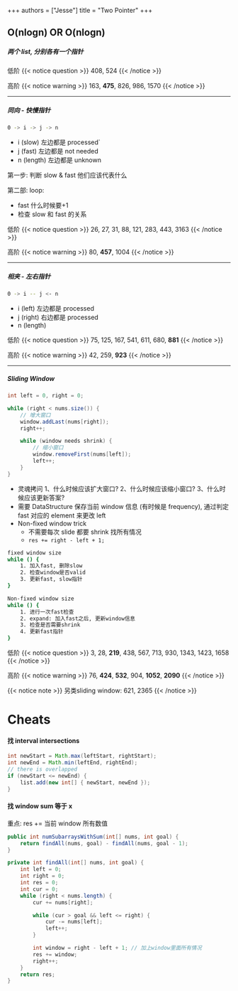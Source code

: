 +++
authors = ["Jesse"]
title = "Two Pointer"
+++

## O(nlogn) OR O(nlogn)

##### 两个 list, 分别各有一个指针

低阶
{{< notice question >}}
408, 524
{{< /notice >}}

高阶
{{< notice warning >}}
163, **475**, 826, 986, 1570
{{< /notice >}}

---

##### 同向 - 快慢指针

```bash
0 -> i -> j -> n
```

- i (slow) 左边都是 processed`
- j (fast) 左边都是 not needed
- n (length) 左边都是 unknown

第一步: 判断 slow & fast 他们应该代表什么

第二部: loop:

- fast 什么时候要+1
- 检查 slow 和 fast 的关系

低阶
{{< notice question >}}
26, 27, 31, 88, 121, 283, 443, 3163
{{< /notice >}}

高阶
{{< notice warning >}}
80, **457**, 1004
{{< /notice >}}

---

##### 相夹 - 左右指针

```bash
0 -> i -- j <- n
```

- i (left) 左边都是 processed
- j (right) 右边都是 processed
- n (length)

低阶
{{< notice question >}}
75, 125, 167, 541, 611, 680, **881**
{{< /notice >}}

高阶
{{< notice warning >}}
42, 259, **923**
{{< /notice >}}

---

##### Sliding Window

```JAVA
int left = 0, right = 0;

while (right < nums.size()) {
    // 增大窗口
    window.addLast(nums[right]);
    right++;

    while (window needs shrink) {
        // 缩小窗口
        window.removeFirst(nums[left]);
        left++;
    }
}
```

- 灵魂拷问
  1、什么时候应该扩大窗口?
  2、什么时候应该缩小窗口?
  3、什么时候应该更新答案?
- 需要 DataStructure 保存当前 window 信息 (有时候是 frequency), 通过判定 fast 对应的 element 来更改 left
- Non-fixed window trick
  - 不需要每次 slide 都要 shrink 找所有情况
  - `res += right - left + 1;`

```bash
fixed window size
while () {
	1. 加入fast, 删除slow
	2. 检查window是否valid
	3. 更新fast, slow指针
}
```

```bash
Non-fixed window size
while () {
	1. 进行一次fast检查
	2. expand: 加入fast之后, 更新window信息
	3. 检查是否需要shrink
	4. 更新fast指针
}
```

低阶
{{< notice question >}}
3, 28, **219**, 438, 567, 713, 930, 1343, 1423, 1658
{{< /notice >}}

高阶
{{< notice warning >}}
76, **424**, **532**, 904, **1052**, **2090**
{{< /notice >}}


{{< notice note >}}
另类sliding window: 621, 2365
{{< /notice >}}


# Cheats

#### 找 interval intersections

```JAVA
int newStart = Math.max(leftStart, rightStart);
int newEnd = Math.min(leftEnd, rightEnd);
// there is overlapped
if (newStart <= newEnd) {
    list.add(new int[] { newStart, newEnd });
}
```

#### 找 window sum 等于 x

重点: res += 当前 window 所有数值

```JAVA
public int numSubarraysWithSum(int[] nums, int goal) {
    return findAll(nums, goal) - findAll(nums, goal - 1);
}

private int findAll(int[] nums, int goal) {
    int left = 0;
    int right = 0;
    int res = 0;
    int cur = 0;
    while (right < nums.length) {
        cur += nums[right];

        while (cur > goal && left <= right) {
            cur -= nums[left];
            left++;
        }

        int window = right - left + 1; // 加上window里面所有情况
        res += window;
        right++;
    }
    return res;
}
```
